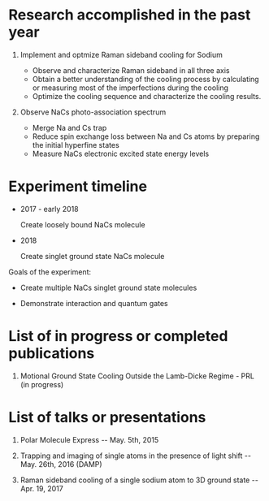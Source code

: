 # Research accomplished in the past year

1. Implement and optmize Raman sideband cooling for Sodium

    * Observe and characterize Raman sideband in all three axis
    * Obtain a better understanding of the cooling process by calculating or measuring most
      of the imperfections during the cooling
    * Optimize the cooling sequence and characterize the cooling results.

2. Observe NaCs photo-association spectrum

    * Merge Na and Cs trap
    * Reduce spin exchange loss between Na and Cs atoms by preparing the initial hyperfine states
    * Measure NaCs electronic excited state energy levels

# Experiment timeline

* 2017 - early 2018

    Create loosely bound NaCs molecule

* 2018

    Create singlet ground state NaCs molecule

Goals of the experiment:

* Create multiple NaCs singlet ground state molecules

* Demonstrate interaction and quantum gates

# List of in progress or completed publications

1. Motional Ground State Cooling Outside the Lamb-Dicke Regime - PRL (in progress)

# List of talks or presentations

1. Polar Molecule Express -- May. 5th, 2015

2. Trapping and imaging of single atoms in the presence of light shift -- May. 26th, 2016 (DAMP)

3. Raman sideband cooling of a single sodium atom to 3D ground state -- Apr. 19, 2017
